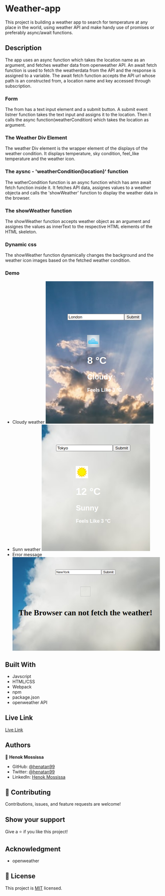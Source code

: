 # Weather-app
This project is building a weather app to search for temperature at any place in the world, using weather API and make handy use of promises  or preferably async/await functions. 

## Description 
The app uses an async function which takes the location name as an argument, and fetches weather data from openweather API. 
An await fetch function is used to fetch the weatherdata from the API and the response is assigned to a variable.
The await fetch function accepts the API url whose path is an constructed from, a location name and key accessed through subscription. 

### Form 
The from has a text input element and a submit button. A submit event listner function takes the text input and assigns it to the location. Then it calls the async function(weatherCondition) which takes the location as argument.

### The Weather Div Element 
The weather Div element is the wrapper element of the displays of the weather condition. 
It displays temperature, sky condition, feel_like temperature and the weather icon. 

### The aysnc - 'weatherCondition(location)' function
The watherCondition function is an async function which has amn await fetch function inside it. It fetches API data, assignes values to a weather objecta and calls the 'showWeather' function to display the weather data in the browser. 

### The showWeather function
The showWeather function accepts weather object as an argument and assignes the values as innerText to the respective HTML elements of the HTML skeleton. 

### Dynamic css
The showWeather function dynamically changes the background and the weather icon images based on the fetched weather condition. 

### Demo 
- Cloudy weather
![screenshot](src/docs/Screenshot1.png)
- Sunn weather
![screenshot](src/docs/Screenshot2.png)
- Error message 
![screenshot](src/docs/Screenshot3.png)

## Built With

- Javscript
- HTML/CSS
- Webpack 
- npm 
- package.json
- openweather API 

## Live Link
[Live Link](https://henatan99.github.io/Restaurant-page/)  

## Authors

👤 **Henok Mossissa**

- GitHub: [@henatan99](https://github.com/henatan99)
- Twitter: [@henatan99](https://twitter.com/henatan99)
- LinkedIn: [Henok Mossissa](https://www.linkedin.com/in/henok-mekonnen-2a251613/)

## :handshake: Contributing

Contributions, issues, and feature requests are welcome!

## Show your support

Give a :star:️ if you like this project!

## Acknowledgment 
- openweather 

## :memo: License

This project is [MIT](./LICENSE) licensed.